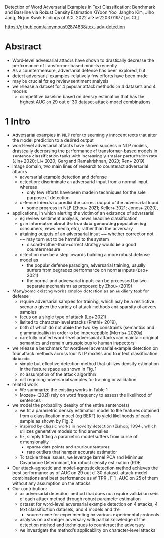 Detection of Word Adversarial Examples in Text Classification:
  Benchmark and Baseline via Robust Density Estimation
KiYoon Yoo, Jangho Kim, Jiho Jang, Nojun Kwak
Findings of ACL 2022 arXiv:2203.01677 [cs.CL]

https://github.com/anoymous92874838/text-adv-detection

# Abstract

* Word-level adversarial attacks have shown to
  drastically decrease the performance of transformer-based models recently
* As a countermeasure, adversarial defense has been explored, but
* detect adversarial examples: relatively few efforts have been made 
* may be crucial for eg review sentiment analysis
* we release a dataset for 4 popular attack methods on 4 datasets and 4 models
  * competitive baseline based on density estimation that has the
    highest AUC on 29 out of 30 dataset-attack-model combinations

# 1 Intro

* Adversarial examples in NLP refer to
  seemingly innocent texts that alter the model prediction to a desired output,
* word-level adversarial attacks have shown success in NLP models,
  drastically decreasing the performance of transformer-based models in
  sentence classification tasks with increasingly smaller perturbation rate
  (Jin+ 2020; Li+ 2020; Garg and Ramakrishnan, 2020; Ren+ 2019)
* image domain, two main lines of research to counteract adversarial attacks
  * adversarial example detection and defense
  * detection: discriminate an adversarial input from a normal input, whereas
    * only few efforts have been made in techniques for the sole purpose of
      detection
  * defense intends to predict the correct output of the adversarial input
    * some progress in NLP (Zhou+ 2021; Keller+ 2021; Jones+ 2020),
* applications, in which alerting the victim of an existence of adversarial
  * eg review sentiment analysis, news headline classification
  * gain information about the true data-generating population (eg consumers,
    news media, etc), rather than the adversary
  * attaining outputs of an adversarial input ~~ whether correct or not ~~ may
    turn out to be harmful to the system
    * discard-rather-than-correct strategy would be a good countermeasure
  * detection may be a step towards building a more robust defense model as
    * the popular defense paradigm, adversarial training, usually suffers from
      degraded performance on normal inputs (Bao+ 2021)
    * the normal and adversarial inputs can be processed by two separate
      mechanisms as proposed by Zhou+ (2019)
* Many/some existing works employ detection as an auxiliary task for defense
  * require adversarial samples for training, which may be a restrictive
    scenario given the variety of attack methods and sparsity of advers samples
  * focus on a single type of attack (Le+ 2021)
  * limited to character-level attacks (Pruthi+ 2019),
  * both of which do not abide the two key constraints (semantics and
    grammaticality) in order to be imperceptible (Morris+ 2020a)
  * carefully crafted word-level adversarial attacks can
    maintain original semantics and remain unsuspicious to human inspectors
* we release a benchmark for wordlevel adversarial example detection
  on four attack methods across four NLP models and
  four text classification datasets
  * simple but effective detection method that utilizes
    density estimation in the feature space as shown in Fig. 1
  * no assumption of the attack algorithm
  * not requiring adversarial samples for training or validation
* related work
  * We summarize the existing works in Table 1
  * Mozes+ (2021) rely on word frequency to assess the likelihood of sentences
* we model the probability density of the entire sentence(s)
  * we fit a parametric density estimation model to the features obtained from
    a classification model (eg BERT) to yield likelihoods of each sample as
    shown by Fig. 2
  * inspired by classic works in novelty detection (Bishop, 1994), which
    utilizes generative models to find anomalies
  * hE, simply fitting a parametric model suffers from curse of dimensionality
    * sparse data points and spurious features
    * rare outliers that hamper accurate estimation
  * To tackle these issues, we leverage kernel PCA and
    Minimum Covariance Determinant, for robust density estimation (RDE)
* Our attack-agnostic and model-agnostic detection method achieves the
  best performance as of AUC on 29 out of 30 dataset-attack-model combinations
  and best performance as of TPR , F 1 , AUC on 25 of them without any
  assumption on the attacks
* Our contributions
  * an adversarial detection method that does
    not require validation sets of each attack method through robust parameter
    estimation
  * dataset for word-level adversarial example detection on 4 attacks, 4 text
    classification datasets, and 4 models and the
    * source code for experimenting on various experimental protocols
  * analysis on a stronger adversary with partial knowledge of the detection
    method and techniques to counteract the adversary
  * we investigate the method’s applicability on character-level attacks
